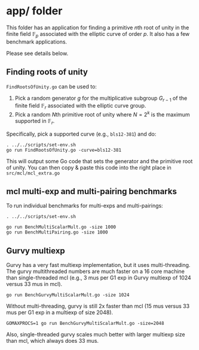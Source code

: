 # app/ folder

This folder has an application for finding a primitive $n$th root of unity in the finite field $\mathbb{F}_p$ associated with the elliptic curve of order $p$.
It also has a few benchmark applications.

Please see details below.

## Finding roots of unity

`FindRootsOfUnity.go` can be used to:

 1. Pick a random generator $g$ for the multiplicative subgroup $G_{r-1}$ of the finite field $\mathbb{F}_r$ associated with the elliptic curve group.
 2. Pick a random $N$th primitive root of unity where $N=2^k$ is the maximum supported in $\mathbb{F}_r$.

Specifically, pick a supported curve (e.g., `bls12-381`) and do:

    . ../../scripts/set-env.sh
    go run FindRootsOfUnity.go -curve=bls12-381

This will output some Go code that sets the generator and the primitive root of unity.
You can then copy & paste this code into the right place in `src/mcl/mcl_extra.go`

## mcl multi-exp and multi-pairing benchmarks

To run individual benchmarks for multi-exps and multi-pairings:

    . ../../scripts/set-env.sh

    go run BenchMultiScalarMult.go -size 1000
    go run BenchMultiPairing.go -size 1000

## Gurvy multiexp

Gurvy has a very fast multiexp implementation, but it uses multi-threading.
The gurvy multithreaded numbers are much faster on a 16 core machine than single-threaded mcl (e.g., 3 mus per G1 exp in Gurvy multiexp of 1024 versus 33 mus in mcl).

    go run BenchGurvyMultiScalarMult.go -size 1024

Without multi-threading, gurvy is still 2x faster than mcl (15 mus versus 33 mus per G1 exp in a multiexp of size 2048).

    GOMAXPROCS=1 go run BenchGurvyMultiScalarMult.go -size=2048

Also, single-threaded gurvy scales much better with larger multiexp size than mcl, which always does 33 mus.
